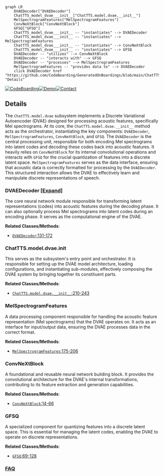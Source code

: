 ```mermaid
graph LR
    DVAEDecoder["DVAEDecoder"]
    ChatTTS_model_dvae___init__["ChatTTS.model.dvae.__init__"]
    MelSpectrogramFeatures["MelSpectrogramFeatures"]
    ConvNeXtBlock["ConvNeXtBlock"]
    GFSQ["GFSQ"]
    ChatTTS_model_dvae___init__ -- "instantiates" --> DVAEDecoder
    ChatTTS_model_dvae___init__ -- "instantiates" --> MelSpectrogramFeatures
    ChatTTS_model_dvae___init__ -- "instantiates" --> ConvNeXtBlock
    ChatTTS_model_dvae___init__ -- "instantiates" --> GFSQ
    DVAEDecoder -- "utilizes" --> ConvNeXtBlock
    DVAEDecoder -- "interacts with" --> GFSQ
    DVAEDecoder -- "processes" --> MelSpectrogramFeatures
    MelSpectrogramFeatures -- "provides data to" --> DVAEDecoder
    click DVAEDecoder href "https://github.com/CodeBoarding/GeneratedOnBoardings/blob/main/ChatTTS/DVAEDecoder.md" "Details"
```

[![CodeBoarding](https://img.shields.io/badge/Generated%20by-CodeBoarding-9cf?style=flat-square)](https://github.com/CodeBoarding/CodeBoarding)[![Demo](https://img.shields.io/badge/Try%20our-Demo-blue?style=flat-square)](https://www.codeboarding.org/demo)[![Contact](https://img.shields.io/badge/Contact%20us%20-%20contact@codeboarding.org-lightgrey?style=flat-square)](mailto:contact@codeboarding.org)

## Details

The `ChatTTS.model.dvae` subsystem implements a Discrete Variational Autoencoder (DVAE) designed for processing acoustic features, specifically Mel spectrograms. At its core, the `ChatTTS.model.dvae.__init__` method acts as the orchestrator, instantiating the key components: `DVAEDecoder`, `MelSpectrogramFeatures`, `ConvNeXtBlock`, and `GFSQ`. The `DVAEDecoder` is the central processing unit, responsible for both encoding Mel spectrograms into latent codes and decoding these codes back into acoustic features. It heavily relies on `ConvNeXtBlock` for its internal convolutional operations and interacts with `GFSQ` for the crucial quantization of features into a discrete latent space. `MelSpectrogramFeatures` serves as the data interface, ensuring that acoustic data is correctly formatted for processing by the `DVAEDecoder`. This structured interaction allows the DVAE to effectively learn and manipulate discrete representations of speech.

### DVAEDecoder [[Expand]](./DVAEDecoder.md)
The core neural network module responsible for transforming latent representations (codes) into acoustic features during the decoding phase. It can also optionally process Mel spectrograms into latent codes during an encoding phase. It serves as the computational engine of the DVAE.


**Related Classes/Methods**:

- <a href="git@github.com:2noise/ChatTTS.git/blob/main/temp/66139c40963e46aca2622f4704dac99e/ChatTTS/model/dvae.py#L131-L172" target="_blank" rel="noopener noreferrer">`DVAEDecoder`:131-172</a>


### ChatTTS.model.dvae.__init__
This serves as the subsystem's entry point and orchestrator. It is responsible for setting up the DVAE model architecture, loading configurations, and instantiating sub-modules, effectively composing the DVAE system by bringing together its constituent parts.


**Related Classes/Methods**:

- <a href="git@github.com:2noise/ChatTTS.git/blob/main/temp/66139c40963e46aca2622f4704dac99e/ChatTTS/model/dvae.py#L210-L243" target="_blank" rel="noopener noreferrer">`ChatTTS.model.dvae.__init__`:210-243</a>


### MelSpectrogramFeatures
A data processing component responsible for handling the acoustic feature representation (Mel spectrograms) that the DVAE operates on. It acts as an interface for input/output data, ensuring the DVAE processes data in the correct format.


**Related Classes/Methods**:

- <a href="git@github.com:2noise/ChatTTS.git/blob/main/temp/66139c40963e46aca2622f4704dac99e/ChatTTS/model/dvae.py#L175-L206" target="_blank" rel="noopener noreferrer">`MelSpectrogramFeatures`:175-206</a>


### ConvNeXtBlock
A foundational and reusable neural network building block. It provides the convolutional architecture for the DVAE's internal transformations, contributing to its feature extraction and generation capabilities.


**Related Classes/Methods**:

- <a href="git@github.com:2noise/ChatTTS.git/blob/main/temp/66139c40963e46aca2622f4704dac99e/ChatTTS/model/dvae.py#L14-L66" target="_blank" rel="noopener noreferrer">`ConvNeXtBlock`:14-66</a>


### GFSQ
A specialized component for quantizing features into a discrete latent space. This is essential for managing the latent codes, enabling the DVAE to operate on discrete representations.


**Related Classes/Methods**:

- <a href="git@github.com:2noise/ChatTTS.git/blob/main/temp/66139c40963e46aca2622f4704dac99e/ChatTTS/model/dvae.py#L69-L128" target="_blank" rel="noopener noreferrer">`GFSQ`:69-128</a>




### [FAQ](https://github.com/CodeBoarding/GeneratedOnBoardings/tree/main?tab=readme-ov-file#faq)